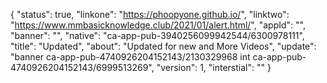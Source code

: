 {
"status": true,
"linkone": "https://phoopyone.github.io/",
"linktwo": "https://www.mmbasicknowledge.club/2021/01/alert.html/",
"appId": "",
"banner": "",
"native": "ca-app-pub-3940256099942544/6300978111",
"title": "Updated",
"about": "Updated for new and More Videos",
"update": "banner ca-app-pub-4740926204152143/2130329968 int ca-app-pub-4740926204152143/6999513269",
"version": 1,
"interstial": ""
}
